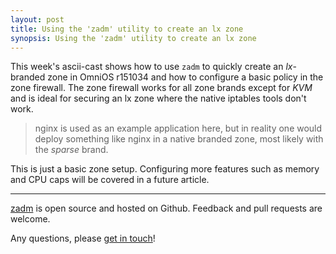 ```yaml
---
layout: post
title: Using the 'zadm' utility to create an lx zone
synopsis: Using the 'zadm' utility to create an lx zone
---
```


This week's ascii-cast shows how to use `zadm` to quickly create an
_lx_-branded zone in OmniOS r151034 and how to configure a basic policy in
the zone firewall. The zone firewall works for all zone brands except for
_KVM_ and is ideal for securing an lx zone where the native iptables
tools don't work.

> nginx is used as an example application here, but in reality one would
> deploy something like nginx in a native branded zone, most likely with
> the _sparse_ brand.

This is just a basic zone setup. Configuring more features such as memory
and CPU caps will be covered in a future article.

<script id="asciicast-360901" src="https://asciinema.org/a/360901.js" async>
</script>

---

<i class="fab fa-lg fa-pull-left fa-github"></i> [zadm](https://github.com/omniosorg/zadm) is open source and hosted on Github. Feedback and pull requests
are welcome.

Any questions, please [get in touch](/about/contact.html)!

